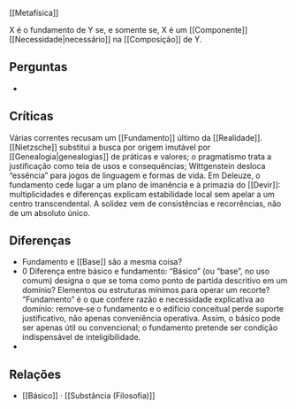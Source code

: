 [[Metafísica]]

X é o fundamento de Y se, e somente se, X é um [[Componente]] [[Necessidade|necessário]] na [[Composição]] de Y.

## Perguntas
- 

## Críticas

Várias correntes recusam um [[Fundamento]] último da [[Realidade]]. [[Nietzsche]] substitui a busca por origem imutável por [[Genealogia|genealogias]] de práticas e valores; o pragmatismo trata a justificação como teia de usos e consequências; Wittgenstein desloca “essência” para jogos de linguagem e formas de vida. Em Deleuze, o fundamento cede lugar a um plano de imanência e à primazia do [[Devir]]: multiplicidades e diferenças explicam estabilidade local sem apelar a um centro transcendental. A solidez vem de consistências e recorrências, não de um absoluto único.

## Diferenças
* Fundamento e [[Base]] são a mesma coisa?
* 0 Diferença entre básico e fundamento: “Básico” (ou “base”, no uso comum) designa o que se toma como ponto de partida descritivo em um domínio? Elementos ou estruturas mínimos para operar um recorte? “Fundamento” é o que confere razão e necessidade explicativa ao domínio: remove‑se o fundamento e o edifício conceitual perde suporte justificativo, não apenas conveniência operativa. Assim, o básico pode ser apenas útil ou convencional; o fundamento pretende ser condição indispensável de inteligibilidade.
* 



## Relações
* [[Básico]] · [[Substância (Filosofia)]]
